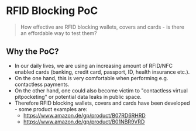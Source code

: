 RFID Blocking PoC
=================

> How effective are RFID blocking wallets, covers and cards - is there an effordable way to test them?

Why the PoC?
------------
* In our daily lives, we are using an increasing amount of RFID/NFC enabled cards (banking, credit card, passport, ID, health insurance etc.).
* On the one hand, this is very comfortable when performing e.g. contactless payments.
* On the other hand, one could also become victim to "contactless virtual pitpocketing" or potential data leaks in public space.
* Therefore RFID blocking wallets, covers and cards have been developed - some product examples are:
  * https://www.amazon.de/gp/product/B07RD6RHRD
  * https://www.amazon.de/gp/product/B01NBR9VRD